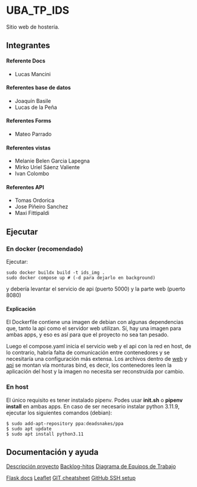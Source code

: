 # UBA_TP_IDS
Sitio web de hostería.

## Integrantes

#### Referente Docs
- Lucas Mancini

#### Referentes base de datos
- Joaquín Basile
- Lucas de la Peña

#### Referentes Forms
- Mateo Parrado

#### Referentes vistas
- Melanie Belen Garcia Lapegna
- Mirko Uriel Sáenz Valiente
- Ivan Colombo

#### Referentes API
- Tomas Ordorica
- Jose Piñeiro Sanchez
- Maxi Fittipaldi


## Ejecutar

### En docker (recomendado)
Ejecutar:
```
sudo docker buildx build -t ids_img .
sudo docker compose up # (-d para dejarlo en background)
```
y debería levantar el servicio de api (puerto 5000) y la parte web (puerto 8080)

#### Explicación
El Dockerfile contiene una imagen de debian con algunas dependencias que,
tanto la api como el servidor web utilizan. Sí, hay una imagen para ambas apps, y eso es
así para que el proyecto no sea tan pesado.

Luego el compose.yaml inicia el servicio web y el api con la red en host, de lo contrario,
habría falta de comunicación entre contenedores y se necesitaría una configuración más extensa.
Los archivos dentro de [web](web/) y [api](api/) se montan vía monturas bind, es decir, los
contenedores leen la aplicación del host y la imagen no necesita ser reconstruida por cambio.

### En host
El único requisito es tener instalado pipenv.
Podes usar **init.sh** o **pipenv install** en
ambas apps.
En caso de ser necesario instalar python 3.11.9,
ejecutar los siguientes comandos (debian):

```
$ sudo add-apt-repository ppa:deadsnakes/ppa
$ sudo apt update
$ sudo apt install python3.11
```

## Documentación y ayuda
[Descripción proyecto](https://docs.google.com/document/d/1mb9RKfqSAJfvnvmGMwoJfzLQW7B9jlwTmD1y_JOt8-A/edit?usp=sharing)
[Backlog-hitos](https://docs.google.com/document/d/1R4y3L9an2E5DqzXhLTx_3DH_y7Y3vlkNs5IGeWhuxcY/edit?usp=sharing)
[Diagrama de Equipos de Trabajo](https://lucid.app/lucidchart/0f51fec8-f261-472e-b8aa-eda9c11165a8/edit?viewport_loc=1336%2C-162%2C3282%2C1461%2C0_0&invitationId=inv_fb9dc69a-cd15-4fab-ba45-fca009497494)

[Flask docs](https://flask.palletsprojects.com/en/3.0.x/)
[Leaflet](https://leafletjs.com/examples.html)
[GIT cheatsheet](https://education.github.com/git-cheat-sheet-education.pdf)
[GitHub SSH setup](https://docs.github.com/en/authentication/connecting-to-github-with-ssh)

